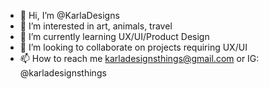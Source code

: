- 👋 Hi, I’m @KarlaDesigns
- 👀 I’m interested in art, animals, travel
- 🌱 I’m currently learning UX/UI/Product Design
- 💞️ I’m looking to collaborate on projects requiring UX/UI
- 📫 How to reach me karladesignsthings@gmail.com or IG: @karladesignsthings

<!---
KarlaDesigns/KarlaDesigns is a ✨ special ✨ repository because its `README.md` (this file) appears on your GitHub profile.
You can click the Preview link to take a look at your changes.
--->
